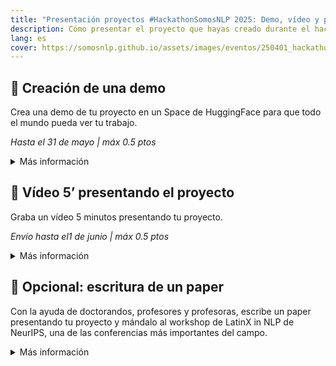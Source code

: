 ```yaml
---
title: "Presentación proyectos #HackathonSomosNLP 2025: Demo, vídeo y paper"
description: Cómo presentar el proyecto que hayas creado durante el hackathon.
lang: es
cover: https://somosnlp.github.io/assets/images/eventos/250401_hackathon_sinfecha.jpg
---
```


## 🎥 Creación de una demo

Crea una demo de tu proyecto en un Space de HuggingFace para que todo el mundo pueda ver tu trabajo.

*Hasta el 31 de mayo | máx 0.5 ptos*

<details>
<summary>Más información</summary>

Guías y material de apoyo:
- Código de ejemplo para crear una demo en Hugging Face

Incentivos:
- Suma hasta 0.5 ptos a la puntuación total de tu equipo
- Mejores 2 o 3 demos = extensión del tiempo de ZeroGPU
- Necesario para dar el proyecto por finalizado y optar a los premios

Muchísimas gracias a:
- Hugging Face: ZeroGPU para las  demos

</details>

## 🎥 Vídeo 5’ presentando el proyecto

Graba un vídeo 5 minutos presentando tu proyecto.

*Envío hasta el1 de junio | máx 0.5 ptos*

<details>
<summary>Más información</summary>

Guías y material de apoyo:
- Recomendaciones para crear una presentación

Incentivos:
- Suma hasta 0.5 ptos a la puntuación total de tu equipo
- Requerido por Mistral para dar los créditos al equipo ganador
- Necesario para dar el proyecto por finalizado y optar a los premios

</details>

## 📝 Opcional: escritura de un paper

Con la ayuda de doctorandos, profesores y profesoras, escribe un paper presentando tu proyecto y mándalo al workshop de LatinX in NLP de NeurIPS, una de las conferencias más importantes del campo.

<details>
<summary>Más información</summary>

Incentivos:
- Gana experiencia de investigación
- Si tu paper es aceptado, ¡tendrás la oportunidad de viajar a Vancouver a presentarlo!

Muchísimas gracias a:
- LatinX in AI: Mentorías para escribir papers

</details>
